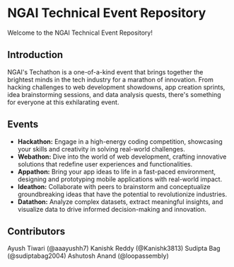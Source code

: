# NGAI Technical Event Repository

Welcome to the NGAI Technical Event Repository!

## Introduction

NGAI's Techathon is a one-of-a-kind event that brings together the brightest minds in the tech industry for a marathon of innovation. From hacking challenges to web development showdowns, app creation sprints, idea brainstorming sessions, and data analysis quests, there's something for everyone at this exhilarating event.

## Events

- **Hackathon:** Engage in a high-energy coding competition, showcasing your skills and creativity in solving real-world challenges.
- **Webathon:** Dive into the world of web development, crafting innovative solutions that redefine user experiences and functionalities.
- **Appathon:** Bring your app ideas to life in a fast-paced environment, designing and prototyping mobile applications with real-world impact.
- **Ideathon:** Collaborate with peers to brainstorm and conceptualize groundbreaking ideas that have the potential to revolutionize industries.
- **Datathon:** Analyze complex datasets, extract meaningful insights, and visualize data to drive informed decision-making and innovation.

## Contributors

Ayush Tiwari (@aaayushh7)
Kanishk Reddy (@Kanishk3813)
Sudipta Bag (@sudiptabag2004)
Ashutosh Anand (@loopassembly)

